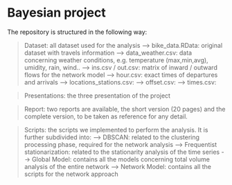 # Bayesian project

The repository is structured in the following way:
> Dataset: all dataset used for the analysis
--> bike_data.RData: original dataset with travels information
--> data_weather.csv: data concerning weather conditions, e.g. temperature (max,min,avg), umidity, rain, wind..
--> ins.csv / out.csv: matrix of inward / outward flows for the network model
--> hour.csv: exact times of departures and arrivals
--> locations_stations.csv: 
--> offset.csv: 
--> times.csv: 

> Presentations: the three presentation of the project

> Report: two reports are available, the short version (20 pages) and the complete version, to be taken as reference for any detail.

> Scripts: the scripts we implemented to perform the analysis. It is further subdivided into:
--> DBSCAN: related to the clustering processing phase, required for the network analysis
--> Frequentist stationarization: related to the stationarity analysis of the time series
--> Global Model: contains all the models concerning total volume analysis of the entire network
--> Network Model: contains all the scripts for the network approach
